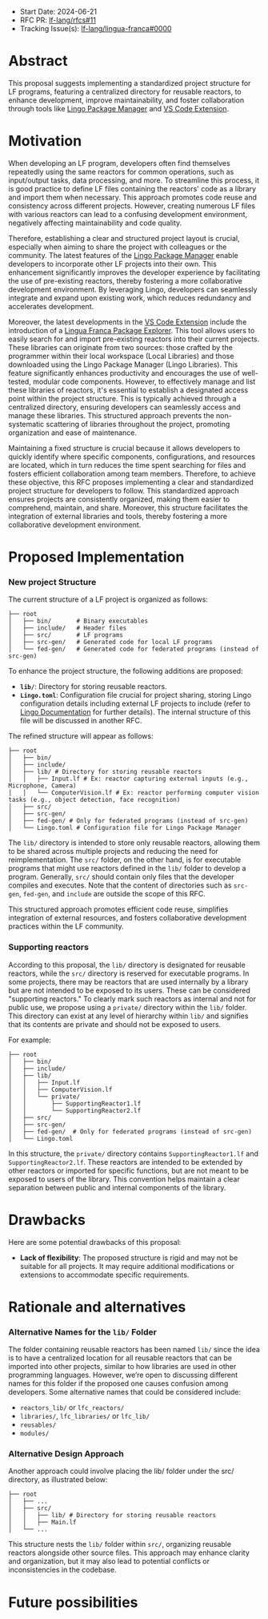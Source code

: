 - Start Date: 2024-06-21
- RFC PR: [lf-lang/rfcs#11](https://github.com/lf-lang/rfcs/pull/11)
- Tracking Issue(s): [lf-lang/lingua-franca#0000](https://github.com/lf-lang/lingua-franca/issues/0000)

# Abstract
[abstract]: #abstract

This proposal suggests implementing a standardized project structure for LF programs, featuring a centralized directory for reusable reactors, to enhance development, improve maintainability, and foster collaboration through tools like [Lingo Package Manager](https://github.com/lf-lang/lingo) and [VS Code Extension](https://github.com/lf-lang/vscode-lingua-franca).

# Motivation
[motivation]: #motivation

When developing an LF program, developers often find themselves repeatedly using the same reactors for common operations, such as input/output tasks, data processing, and more. To streamline this process, it is good practice to define LF files containing the reactors' code as a library and import them when necessary. This approach promotes code reuse and consistency across different projects. However, creating numerous LF files with various reactors can lead to a confusing development environment, negatively affecting maintainability and code quality. 

Therefore, establishing a clear and structured project layout is crucial, especially when aiming to share the project with colleagues or the community. The latest features of the [Lingo Package Manager](https://github.com/lf-lang/lingo) enable developers to incorporate other LF projects into their own. This enhancement significantly improves the developer experience by facilitating the use of pre-existing reactors, thereby fostering a more collaborative development environment. By leveraging Lingo, developers can seamlessly integrate and expand upon existing work, which reduces redundancy and accelerates development.

Moreover, the latest developments in the [VS Code Extension](https://github.com/lf-lang/vscode-lingua-franca) include the introduction of a [Lingua Franca Package Explorer](https://github.com/lf-lang/vscode-lingua-franca/blob/extending/LF_PACKAGE_EXPLORER.md). This tool allows users to easily search for and import pre-existing reactors into their current projects. These libraries can originate from two sources: those crafted by the programmer within their local workspace (Local Libraries) and those downloaded using the Lingo Package Manager (Lingo Libraries). This feature significantly enhances productivity and encourages the use of well-tested, modular code components. However, to effectively manage and list these libraries of reactors, it's essential to establish a designated access point within the project structure. This is typically achieved through a centralized directory, ensuring developers can seamlessly access and manage these libraries. This structured approach prevents the non-systematic scattering of libraries throughout the project, promoting organization and ease of maintenance.

Maintaining a fixed structure is crucial because it allows developers to quickly identify where specific components, configurations, and resources are located, which in turn reduces the time spent searching for files and fosters efficient collaboration among team members. Therefore, to achieve these objective, this RFC proposes implementing a clear and standardized project structure for developers to follow. This standardized approach ensures projects are consistently organized, making them easier to comprehend, maintain, and share. Moreover, this structure facilitates the integration of external libraries and tools, thereby fostering a more collaborative development environment.

# Proposed Implementation
[proposed-implementation]: #proposed-implementation

### New project Structure
The current structure of a LF project is organized as follows:

```shell
├── root
│   ├── bin/       # Binary executables
│   ├── include/   # Header files
│   ├── src/       # LF programs
│   ├── src-gen/   # Generated code for local LF programs
│   └── fed-gen/   # Generated code for federated programs (instead of src-gen)
```

To enhance the project structure, the following additions are proposed:

- **`lib/`**: Directory for storing reusable reactors.
- **`Lingo.toml`**: Configuration file crucial for project sharing, storing Lingo configuration details including external LF projects to include (refer to [Lingo Documentation](https://github.com/lf-lang/lingo?tab=readme-ov-file#the-toml-based-package-configurations) for further details). The internal structure of this file will be discussed in another RFC.

The refined structure will appear as follows:
```shell
├── root
│   ├── bin/
│   ├── include/
│   ├── lib/ # Directory for storing reusable reactors
│   │   ├── Input.lf # Ex: reactor capturing external inputs (e.g., Microphone, Camera)
│   │   └── ComputerVision.lf # Ex: reactor performing computer vision tasks (e.g., object detection, face recognition)
│   ├── src/
│   ├── src-gen/
│   ├── fed-gen/ # Only for federated programs (instead of src-gen)
│   └── Lingo.toml # Configuration file for Lingo Package Manager
```
The `lib/` directory is intended to store only reusable reactors, allowing them to be shared across multiple projects and reducing the need for reimplementation. The `src/` folder, on the other hand, is for executable programs that might use reactors defined in the `lib/` folder to develop a program. Generally, `src/` should contain only files that the developer compiles and executes. Note that the content of directories such as `src-gen`, `fed-gen`, and `include` are outside the scope of this RFC.

This structured approach promotes efficient code reuse, simplifies integration of external resources, and fosters collaborative development practices within the LF community.

### Supporting reactors
[supporting-reactors]: #supporting-reactors

According to this proposal, the `lib/` directory is designated for reusable reactors, while the `src/` directory is reserved for executable programs. In some projects, there may be reactors that are used internally by a library but are not intended to be exposed to its users. These can be considered "supporting reactors." To clearly mark such reactors as internal and not for public use, we propose using a `private/` directory within the `lib/` folder. This directory can exist at any level of hierarchy within `lib/` and signifies that its contents are private and should not be exposed to users.

For example:

```shell
├── root
│   ├── bin/
│   ├── include/
│   ├── lib/
│   │   ├── Input.lf
│   │   ├── ComputerVision.lf
│   │   └── private/
│   │       ├── SupportingReactor1.lf
│   │       └── SupportingReactor2.lf
│   ├── src/
│   ├── src-gen/
│   ├── fed-gen/  # Only for federated programs (instead of src-gen)
│   └── Lingo.toml
```

In this structure, the `private/` directory contains `SupportingReactor1.lf` and `SupportingReactor2.lf`. These reactors are intended to be extended by other reactors or imported for specific functions, but are not meant to be exposed to users of the library. This convention helps maintain a clear separation between public and internal components of the library.

# Drawbacks
[drawbacks]: #drawbacks

Here are some potential drawbacks of this proposal:
- **Lack of flexibility**: The proposed structure is rigid and may not be suitable for all projects. It may require additional modifications or extensions to accommodate specific requirements.


# Rationale and alternatives
[rationale-and-alternatives]: #rationale-and-alternatives

### Alternative Names for the `lib/` Folder
The folder containing reusable reactors has been named `lib/` since the idea is to have a centralized location for all reusable reactors that can be imported into other projects, similar to how libraries are used in other programming languages. However, we’re open to discussing different names for this folder if the proposed one causes confusion among developers. Some alternative names that could be considered include:
- `reactors_lib/` or `lfc_reactors/`
- `libraries/`, `lfc_libraries/` or `lfc_lib/`
- `reusables/`
- `modules/`

### Alternative Design Approach
Another approach could involve placing the lib/ folder under the src/ directory, as illustrated below:
```shell
├── root
│   ├── ...
│   ├── src/
│   │   ├── lib/ # Directory for storing reusable reactors
│   │   ├── Main.lf
│   └── ...
```
This structure nests the `lib/` folder within `src/`, organizing reusable reactors alongside other source files. This approach may enhance clarity and organization, but it may also lead to potential conflicts or inconsistencies in the codebase.

# Future possibilities
[future-possibilities]: #future-possibilities


